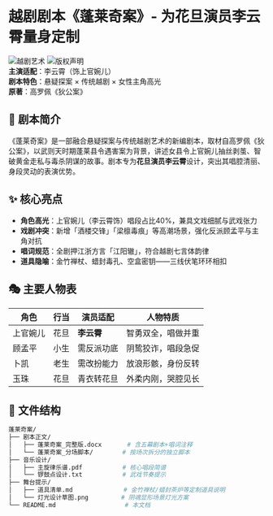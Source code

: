 # 越剧剧本《蓬莱奇案》- 为花旦演员李云霄量身定制

![越剧艺术](https://img.shields.io/badge/艺术类型-传统越剧-ff69b4) 
![版权声明](https://img.shields.io/badge/版权-保留所有权利-blue)  
**主演适配**：李云霄（饰上官婉儿）  
**剧本特色**：悬疑探案 × 传统越剧 × 女性主角高光  
**原著**：高罗佩《狄公案》 

## 📜 剧本简介
《蓬莱奇案》是一部融合悬疑探案与传统越剧艺术的新编剧本，取材自高罗佩《狄公案》，以武则天时期蓬莱县令遇害案为背景，讲述女县令上官婉儿抽丝剥茧、智破黄金走私与毒杀阴谋的故事。剧本专为**花旦演员李云霄**设计，突出其唱腔清丽、身段灵动的表演优势。


## ✨ 核心亮点
- **角色高光**：上官婉儿（李云霄饰）唱段占比40%，兼具文戏细腻与武戏张力  
- **戏剧冲突**：新增「酒楼交锋」「梁檩毒痕」等高潮场景，强化反派顾孟平与主角对抗  
- **唱词规范**：全剧押江浙方言「江阳辙」，符合越剧七言体韵律  
- **道具隐喻**：金竹禅杖、蜡封毒孔、空盒密钥——三线伏笔环环相扣  


## 🎭 主要人物表
| 角色     | 行当   | 演员适配    | 人物特质               |
|----------|--------|-------------|------------------------|
| 上官婉儿 | 花旦   | **李云霄**  | 智勇双全，唱做并重     |
| 顾孟平   | 小生   | 需反派功底  | 阴鸷狡诈，唱段急促     |
| 卜凯     | 老生   | 需改扮能力  | 放浪形骸，身份反转     |
| 玉珠     | 花旦   | 青衣转花旦  | 外柔内刚，哭腔见长     |


## 📂 文件结构
```bash
蓬莱奇案/
├── 剧本正文/
│   ├── 蓬莱奇案_完整版.docx       # 含五幕剧本+唱词注释
│   └── 蓬莱奇案_分场脚本/        # 按场次拆分的独立脚本
├── 音乐设计/
│   ├── 主旋律乐谱.pdf           # 核心唱段简谱
│   └── 锣鼓点设计.txt           # 武戏节奏提示
├── 舞台提示/
│   ├── 道具清单.md              # 金竹禅杖/蜡封茶炉等定制道具说明
│   └── 灯光设计草图.png         # 阴魂显形场景灯光方案
└── README.md                   # 本文档
